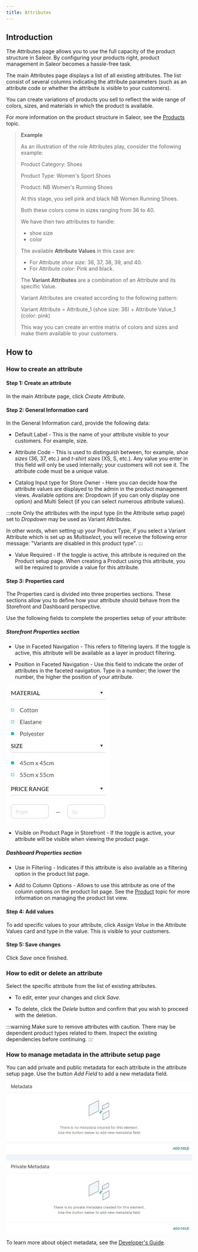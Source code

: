 ```yaml
---
title: Attributes
---
```


## Introduction

The Attributes page allows you to use the full capacity of the product structure in Saleor. By configuring your products right, product management in Saleor becomes a hassle-free task.

The main Attributes page displays a list of all existing attributes. The list consist of several columns indicating the attribute parameters (such as an attribute code or whether the attribute is visible to your customers).

You can create variations of products you sell to reflect the wide range of colors, sizes, and materials in which the product is available.

For more information on the product structure in Saleor, see the [Products](dashboard/catalog/products.md#product-concept-introduction) topic.

> **Example**
>
> As an illustration of the role Attributes play, consider the following example:
>
> Product Category: Shoes
>
> Product Type: Women's Sport Shoes
>
> Product: NB Women's Running Shoes
>
> At this stage, you sell pink and black NB Women Running Shoes.
>
> Both these colors come in sizes ranging from 36 to 40.
>
> We have then two attributes to handle:
>
> - shoe size
> - color
>
> The available **Attribute Values** in this case are:
>
> - For Attribute _shoe size_: 36, 37, 38, 39, and 40.
> - For Attribute _color_: Pink and black.
>
> The **Variant Attributes** are a combination of an Attribute and its specific Value.
>
> Variant Attributes are created according to the following pattern:
>
> Variant Attribute = Attribute_1 (shoe size: 36) + Attribute Value_1 (color: pink)
>
> This way you can create an entire matrix of colors and sizes and make them available to your customers.

## How to

### How to create an attribute

#### Step 1: Create an attribute

In the main Attribute page, click _Create&nbsp;Attribute_.

#### Step 2: General Information card

In the General Information card, provide the following data:

- Default Label - This is the name of your attribute visible to your customers. For example, size.

- Attribute Code - This is used to distinguish between, for example, _shoe sizes_ (36, 37, etc.) and _t-shirt sizes_ (XS, S, etc.). Any value you enter in this field will only be used internally; your customers will not see it. The attribute code must be a unique value.

- Catalog Input type for Store Owner - Here you can decide how the attribute values are displayed to the admin in the product management views. Available options are: Dropdown (if you can only display one option) and Multi Select (if you can select numerous attribute values).

:::note
Only the attributes with the input type (in the Attribute setup page) set to _Dropdown_ may be used as Variant Attributes.

In other words, when setting up your Product Type, if you select a Variant Attribute which is set up as _Multiselect_, you will receive the following error message: "Variants are disabled in this product type".
:::

- Value Required - If the toggle is active, this attribute is required on the Product setup page. When creating a Product using this attribute, you will be required to provide a value for this attribute.

#### Step 3: Properties card

The Properties card is divided into three properties sections. These sections allow you to define how your attribute should behave from the Storefront and Dashboard perspective.

Use the following fields to complete the properties setup of your attribute:

##### Storefront Properties section

- Use in Faceted Navigation - This refers to filtering layers. If the toggle is active, this attribute will be available as a layer in product filtering.

- Position in Faceted Navigation - Use this field to indicate the order of attributes in the faceted navigation. Type in a number; the lower the number, the higher the position of your attribute.

![Faceted Navigation](../screenshots/config-attributes-facets.jpeg)

- Visible on Product Page in Storefront - If the toggle is active, your attribute will be visible when viewing the product page.

##### Dashboard Properties section

- Use in Filtering - Indicates if this attribute is also available as a filtering option in the product list page.

- Add to Column Options - Allows to use this attribute as one of the column options on the product list page. See the [Product](dashboard/catalog/products.md#editing-columns) topic for more information on managing the product list view.

#### Step 4: Add values

To add specific values to your attribute, click _Assign&nbsp;Value_ in the Attribute Values card and type in the value. This is visible to your customers.

#### Step 5: Save changes

Click _Save_ once finished.

### How to edit or delete an attribute

Select the specific attribute from the list of existing attributes.

- To edit, enter your changes and click _Save_.

- To delete, click the _Delete_ button and confirm that you wish to proceed with the deletion.

:::warning
Make sure to remove attributes with caution. There may be dependent product types related to them. Inspect the existing dependencies before continuing.
:::

### How to manage metadata in the attribute setup page

You can add private and public metadata for each attribute in the attribute setup page. Use the button _Add Field_ to add a new metadata field.

![](../screenshots/metadata.jpg)

To learn more about object metadata, see the [Developer's Guide](developer/metadata.mdx).
